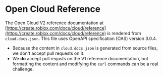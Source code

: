 # Open Cloud Reference

The Open Cloud V2 reference documentation at [https://create.roblox.com/docs/cloud/reference](https://create.roblox.com/docs/cloud/reference) is rendered from `cloud.docs.json`. This file uses OpenAPI specification (OAS) version 3.0.4.

- Because the content in `cloud.docs.json` is generated from source files, we don't accept pull requests on it.
- We **do** accept pull requsts on the V1 reference documentation, but formatting the content and modifying the `curl` commands can be a real challenge.
